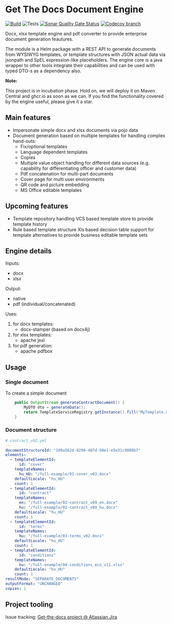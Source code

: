 # Get The Docs Document Engine

[![Build](https://github.com/get-the-docs/document-engine/actions/workflows/build.yml/badge.svg?branch=main)](https://github.com/get-the-docs/document-engine/actions/workflows/build.yml)
![Tests](https://github.com/get-the-docs/document-engine/workflows/Tests/badge.svg)
[![Sonar Quality Gate Status](https://sonarcloud.io/api/project_badges/measure?project=get-the-docs_document-engine&metric=alert_status)](https://sonarcloud.io/summary/new_code?id=get-the-docs_document-engine)
[![Codecov branch](https://img.shields.io/codecov/c/github/get-the-docs/document-engine/master?label=Coverage)](https://codecov.io/gh/get-the-docs/document-engine)

Docx, xlsx template engine and pdf converter to provide enterprise document generation feautures.

The module is a Helm package with a REST API to generate documents from WYSIWYG templates, or template structures with JSON actual data via jsonpath and SpEL expression-like placeholders. The engine core is a java wrapper to other tools integrate their capabilities and can be used with typed DTO-s as a dependency also.

**Note:**

This project is in incubation phase. Hold on, we will deploy it on Maven Central and ghcr.io as soon as we can.
If you find the functionality covered by the engine useful, please give it a star.

## Main features

- Impersonate simple docx and xlsx documents via pojo data
- Document generation based on multiple templates for handling complex hand-outs:
  - Fix/optional templates
  - Language dependent templates
  - Copies
  - Multiple value object handling for different data sources (e.g. capability for differentiating officer and customer data)
  - Pdf concatenation for multi-part documents
  - Cover page for multi user environments
  - QR code and picture embedding
  - MS Office editable templates

## Upcoming features

- Template repository handling
    VCS based template store to provide template history
- Rule based template structure
    Xls based decision table support for template alternatives to provide business editable template sets  

## Engine details

Inputs:

- docx
- xlsx

Output:

- native
- pdf (individual/concatenated)

Uses:

1. for docx templates:
    - docx-stamper (based on docx4j)
2. for xlsx templates:
    - apache jexl
3. for pdf generation:
    - apache pdfbox

## Usage

### Single document

To create a simple document

```java
    public OutputStream generateContractDocument() {
        MyDTO dto = generateData();
        return TemplateServiceRegistry.getInstance().fill("MyTemplate.docx", dto, OutputFormat.PDF);
    }
```

### Document structure

```yaml
# contract_v02.yml
---
documentStructureId: "109a562d-8290-407d-98e1-e5e31c9808b7"
elements:
  - templateElementId:
      id: "cover"
    templateNames:
      hu_HU: "/full-example/01-cover_v03.docx"
    defaultLocale: "hu_HU"
    count: 1
  - templateElementId:
      id: "contract"
    templateNames:
      en: "/full-example/02-contract_v09_en.docx"
      hu: "/full-example/02-contract_v09_hu.docx"
    defaultLocale: "hu_HU"
    count: 1
  - templateElementId:
      id: "terms"
    templateNames:
      hu: "/full-example/03-terms_v02.docx"
    defaultLocale: "hu_HU"
    count: 1
  - templateElementId:
      id: "conditions"
    templateNames:
      hu: "/full-example/04-conditions_eco_v11.xlsx"
    defaultLocale: "hu_HU"
    count: 1
resultMode: "SEPARATE_DOCUMENTS"
outputFormat: "UNCHANGED"
copies: 1

```

## Project tooling
Issue tracking: [Get-the-docs project @ Atlassian Jira](https://getthedocs.atlassian.net/jira/software/c/projects/GD/boards/1)
